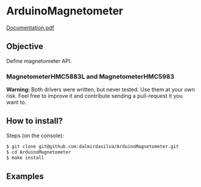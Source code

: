 # ArduinoMagnetometer

[Documentation.pdf](Documentation.pdf)

## Objective

Define magnetometer API.

### MagnetometerHMC5883L and MagnetometerHMC5983
**Warning:**
Both drivers were written, but never tested. Use them at your own risk.
Feel free to improve it and contribute sending a pull-request it you want to.

## How to install?

Steps (on the console):

```bash
$ git clone git@github.com:dalmirdasilva/ArduinoMagnetometer.git
$ cd ArduinoMagnetometer
$ make install
```

## Examples

```cpp
```
